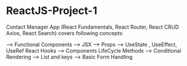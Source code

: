 # ReactJS-Project-1

Contact Manager App (React Fundamentals, React Router, React CRUD Axios, React Search) covers following concepts: 

--> Functional Components
--> JSX
--> Props
--> UseState , UseEffect, UseRef React Hooks
--> Components LifeCycle Methods
--> Conditional Rendering
--> List and keys
--> Basic Form Handling
